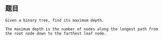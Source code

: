 ## 题目
    Given a binary tree, find its maximum depth.

    The maximum depth is the number of nodes along the longest path from the root node down to the farthest leaf node.